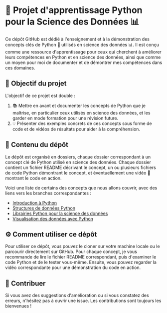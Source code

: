 # 🐍 Projet d'apprentissage Python pour la Science des Données 📊

Ce dépôt GitHub est dédié à l'enseignement et à la démonstration des concepts clés de Python 🐍 utilisés en science des données 📊. Il est conçu comme une ressource d'apprentissage pour ceux qui cherchent à améliorer leurs compétences en Python et en science des données, ainsi que comme un moyen pour moi de documenter et de démontrer mes compétences dans ces domaines.

## 🎯 Objectif du projet

L'objectif de ce projet est double :

1. 📚 Mettre en avant et documenter les concepts de Python que je maîtrise, en particulier ceux utilisés en science des données, et les garder en mode formation pour une révision future.
2. 💡 Présenter des exemples concrets de ces concepts sous forme de code et de vidéos de résultats pour aider à la compréhension.

## 📁 Contenu du dépôt

Le dépôt est organisé en dossiers, chaque dossier correspondant à un concept clé de Python utilisé en science des données. Chaque dossier contient un fichier README décrivant le concept, un ou plusieurs fichiers de code Python démontrant le concept, et éventuellement une vidéo 🎥 montrant le code en action.

Voici une liste de certains des concepts que nous allons couvrir, avec des liens vers les branches correspondantes :

- [Introduction à Python](https://github.com/votre-nom-utilisateur/votre-depot/tree/introduction-python)
- [Structures de données Python](https://github.com/votre-nom-utilisateur/votre-depot/tree/structures-de-donnees-python)
- [Librairies Python pour la science des données](https://github.com/votre-nom-utilisateur/votre-depot/tree/librairies-python-data-science)
- [Visualisation des données avec Python](https://github.com/votre-nom-utilisateur/votre-depot/tree/visualisation-donnees-python)

## ⚙️ Comment utiliser ce dépôt

Pour utiliser ce dépôt, vous pouvez le cloner sur votre machine locale ou le parcourir directement sur GitHub. Pour chaque concept, je vous recommande de lire le fichier README correspondant, puis d'examiner le code Python et de le tester vous-même. Ensuite, vous pouvez regarder la vidéo correspondante pour une démonstration du code en action.

## 🤝 Contribuer

Si vous avez des suggestions d'amélioration ou si vous constatez des erreurs, n'hésitez pas à ouvrir une issue. Les contributions sont toujours les bienvenues !


